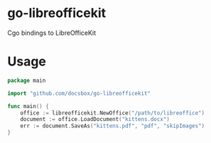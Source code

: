 # go-libreofficekit
Cgo bindings to LibreOfficeKit

# Usage

```go
package main

import "github.com/docsbox/go-libreofficekit"

func main() {
    office := libreofficekit.NewOffice("/path/to/libreoffice")
    document := office.LoadDocument("kittens.docx")
    err := document.SaveAs("kittens.pdf", "pdf", "skipImages")
}

```

